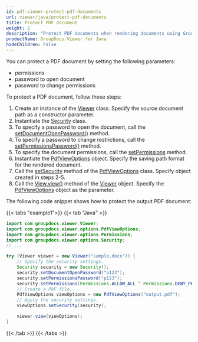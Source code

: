 ```yaml
---
id: pdf-viewer-protect-pdf-documents
url: viewer/java/protect-pdf-documents
title: Protect PDF document
weight: 2
description: "Protect PDF documents when rendering documents using GroupDocs.Viewer for Java"
productName: GroupDocs.Viewer for Java
hideChildren: False
---
```

You can protect a PDF document by setting the following parameters:

* permissions
* password to open document
* password to change permissions

To protect a PDF document, follow these steps:

1. Create an instance of the [Viewer](https://reference.groupdocs.com/viewer/java/com.groupdocs.viewer/Viewer) class. Specify the source document path as a constructor parameter.
2. Instantiate the [Security](https://reference.groupdocs.com/viewer/java/com.groupdocs.viewer.options/security/) class.
3. To specify a password to open the document, call the [setDocumentOpenPassword()](https://reference.groupdocs.com/viewer/java/com.groupdocs.viewer.options/security/#setDocumentOpenPassword-java.lang.String-) method.
4. To specify a password to change restrictions, call the [setPermissionsPassword()](https://reference.groupdocs.com/viewer/java/com.groupdocs.viewer.options/security/#setPermissionsPassword-java.lang.String-) method. 
5. To specify the document permissions, call the [setPermissions](https://reference.groupdocs.com/viewer/java/com.groupdocs.viewer.options/security/#setPermissions-int-) method.
6. Instantiate the [PdfViewOptions](https://reference.groupdocs.com/viewer/java/com.groupdocs.viewer.options/pdfviewoptions/) object. Specify the saving path format for the rendered document.
7. Call the [setSecurity](https://reference.groupdocs.com/viewer/java/com.groupdocs.viewer.options/pdfviewoptions/#setSecurity-com.groupdocs.viewer.options.Security-) method of the [PdfViewOptions](https://reference.groupdocs.com/viewer/java/com.groupdocs.viewer.options/pdfviewoptions/) class. Specify object created in steps 2-5.
8. Call the [View.view()](https://reference.groupdocs.com/viewer/java/com.groupdocs.viewer/viewer/#view-com.groupdocs.viewer.options.ViewOptions-) method of the [Viewer](https://reference.groupdocs.com/viewer/java/com.groupdocs.viewer/Viewer) object. Specify the [PdfViewOptions](https://reference.groupdocs.com/viewer/java/com.groupdocs.viewer.options/pdfviewoptions/) object as the parameter.

The following code snippet shows how to protect the output PDF document:

{{< tabs "example1">}}
{{< tab "Java" >}}
```java
import com.groupdocs.viewer.Viewer;
import com.groupdocs.viewer.options.PdfViewOptions;
import com.groupdocs.viewer.options.Permissions;
import com.groupdocs.viewer.options.Security;
// ...

try (Viewer viewer = new Viewer("sample.docx")) {
    // Specify the security settings.
    Security security = new Security();
    security.setDocumentOpenPassword("o123");
    security.setPermissionsPassword("p123");
    security.setPermissions(Permissions.ALLOW_ALL ^ Permissions.DENY_PRINTING);
    // Create a PDF file.
    PdfViewOptions viewOptions = new PdfViewOptions("output.pdf");
    // Apply the security settings.
    viewOptions.setSecurity(security);

    viewer.view(viewOptions);
}
```
{{< /tab >}}
{{< /tabs >}}